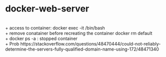 # docker-web-server
<br>
+ access to container: docker exec -it <containername> /bin/bash <br>
+ remove conatainer before recreating the container docker rm default <br>
+ docker ps -a : stopped container <br>
+ Prob https://stackoverflow.com/questions/48470444/could-not-reliably-determine-the-servers-fully-qualified-domain-name-using-172/48471340

